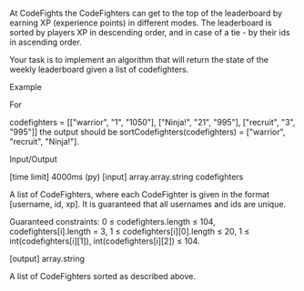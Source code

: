 At CodeFights the CodeFighters can get to the top of the leaderboard by earning XP (experience points) in different modes. The leaderboard is sorted by players XP in descending order, and in case of a tie - by their ids in ascending order.

Your task is to implement an algorithm that will return the state of the weekly leaderboard given a list of codefighters.

Example

For

codefighters = [["warrior", "1", "1050"],
                ["Ninja!",  "21", "995"],
                ["recruit", "3", "995"]]
the output should be
sortCodefighters(codefighters) = ["warrior", "recruit", "Ninja!"].

Input/Output

[time limit] 4000ms (py)
[input] array.array.string codefighters

A list of CodeFighters, where each CodeFighter is given in the format [username, id, xp].
It is guaranteed that all usernames and ids are unique.

Guaranteed constraints:
0 ≤ codefighters.length ≤ 104,
codefighters[i].length = 3,
1 ≤ codefighters[i][0].length ≤ 20,
1 ≤ int(codefighters[i][1]), int(codefighters[i][2]) ≤ 104.

[output] array.string

A list of CodeFighters sorted as described above.
